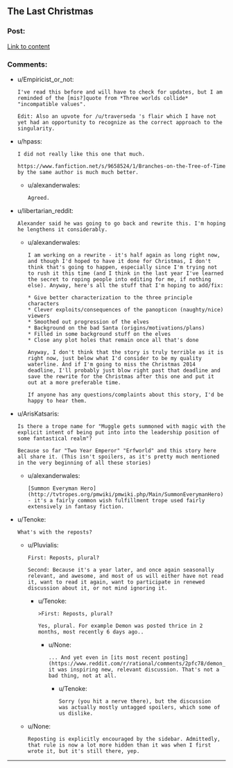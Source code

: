 ## The Last Christmas

### Post:

[Link to content](https://www.fanfiction.net/s/9915682/1/The-Day-That-Santa-Stole-Christmas)

### Comments:

- u/Empiricist_or_not:
  ```
  I've read this before and will have to check for updates, but I am reminded of the [mis?]quote from *Three worlds collide* "incompatible values".

  Edit: Also an upvote for /u/traverseda 's flair which I have not yet had an opportunity to recognize as the correct approach to the singularity.
  ```

- u/hpass:
  ```
  I did not really like this one that much.

  https://www.fanfiction.net/s/9658524/1/Branches-on-the-Tree-of-Time
  by the same author is much much better.
  ```

  - u/alexanderwales:
    ```
    Agreed.
    ```

- u/libertarian_reddit:
  ```
  Alexander said he was going to go back and rewrite this. I'm hoping he lengthens it considerably.
  ```

  - u/alexanderwales:
    ```
    I am working on a rewrite - it's half again as long right now, and though I'd hoped to have it done for Christmas, I don't think that's going to happen, especially since I'm trying not to rush it this time (and I think in the last year I've learned the secret to roping people into editing for me, if nothing else). Anyway, here's all the stuff that I'm hoping to add/fix:

    * Give better characterization to the three principle characters
    * Clever exploits/consequences of the panopticon (naughty/nice) viewers
    * Smoothed out progression of the elves
    * Background on the bad Santa (origins/motivations/plans)
    * Filled in some background stuff on the elves
    * Close any plot holes that remain once all that's done

    Anyway, I don't think that the story is truly terrible as it is right now, just below what I'd consider to be my quality waterline. And if I'm going to miss the Christmas 2014 deadline, I'll probably just blow right past that deadline and save the rewrite for the Christmas after this one and put it out at a more preferable time.

    If anyone has any questions/complaints about this story, I'd be happy to hear them.
    ```

- u/ArisKatsaris:
  ```
  Is there a trope name for "Muggle gets summoned with magic with the explicit intent of being put into into the leadership position of some fantastical realm"?

  Because so far "Two Year Emperor" "Erfworld" and this story here all share it. (This isn't spoilers, as it's pretty much mentioned in the very beginning of all these stories)
  ```

  - u/alexanderwales:
    ```
    [Summon Everyman Hero](http://tvtropes.org/pmwiki/pmwiki.php/Main/SummonEverymanHero) - it's a fairly common wish fulfillment trope used fairly extensively in fantasy fiction.
    ```

- u/Tenoke:
  ```
  What's with the reposts?
  ```

  - u/Pluvialis:
    ```
    First: Reposts, plural?

    Second: Because it's a year later, and once again seasonally relevant, and awesome, and most of us will either have not read it, want to read it again, want to participate in renewed discussion about it, or not mind ignoring it.
    ```

    - u/Tenoke:
      ```
      >First: Reposts, plural?

      Yes, plural. For example Demon was posted thrice in 2 months, most recently 6 days ago..
      ```

      - u/None:
        ```
        ... And yet even in [its most recent posting](https://www.reddit.com/r/rational/comments/2pfc78/demon_the_story_of_a_rational_sociopath/), it was inspiring new, relevant discussion. That's not a bad thing, not at all.
        ```

        - u/Tenoke:
          ```
          Sorry (you hit a nerve there), but the discussion  was actually mostly untagged spoilers, which some of us dislike.
          ```

  - u/None:
    ```
    Reposting is explicitly encouraged by the sidebar. Admittedly, that rule is now a lot more hidden than it was when I first wrote it, but it's still there, yep.
    ```

---

